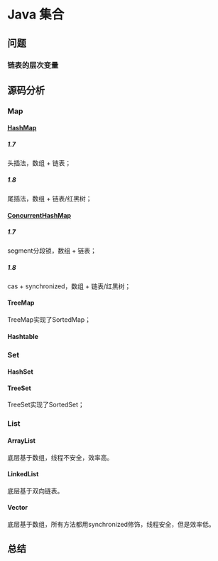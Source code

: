 # Java 集合

## 问题

### 链表的层次变量

## 源码分析

### Map

#### [HashMap](./hashmap.md)

##### 1.7

头插法，数组 + 链表；

##### 1.8

尾插法，数组 + 链表/红黑树；

#### [ConcurrentHashMap](./concurrent-hashmap.md)

##### 1.7

segment分段锁，数组 + 链表；

##### 1.8

cas + synchronized，数组 + 链表/红黑树；

#### TreeMap

TreeMap实现了SortedMap；

#### Hashtable

### Set

#### HashSet

#### TreeSet

TreeSet实现了SortedSet；

### List

#### ArrayList

底层基于数组，线程不安全，效率高。



#### LinkedList

底层基于双向链表。

#### Vector

底层基于数组，所有方法都用synchronized修饰，线程安全，但是效率低。

## 总结

